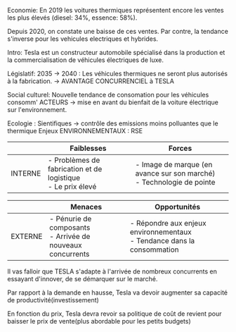 

Economie:
En 2019 les voitures thermiques représentent encore les ventes les plus élevés (diesel: 34%, essence: 58%).

Depuis 2020, on constate une baisse de ces ventes.
Par contre, la tendance s'inverse pour les vehicules electriques et hybrides.


Intro:
Tesla est un constructeur automobile spécialisé dans la production et la commercialisation de véhicules électriques de luxe.



Législatif: 2035 -> 2040 : Les véhicules thermiques ne seront plus autorisés à la fabrication.
-> AVANTAGE CONCURRENCIEL à TESLA

Social culturel: Nouvelle tendance de consomation  pour les véhicules consomm' ACTEURS
-> mise en avant du bienfait de la voiture électrique sur l'environnement.

Ecologie : Sientifiques -> contrôle des emissions  moins polluantes que le thermique Enjeux ENVIRONNEMENTAUX : RSE



|         | Faiblesses                                                     | Forces                                                                   |
| ------- | -------------------------------------------------------------- | ------------------------------------------------------------------------ |
| INTERNE | - Problèmes de fabrication et de logistique<br>- Le prix élevé | - Image de marque (en avance sur son marché) <br>- Technologie de pointe |

|         | Menaces                                                        | Opportunités                                                               |
| ------- | -------------------------------------------------------------- | -------------------------------------------------------------------------- |
| EXTERNE | - Pénurie de composants  <br>- Arrivée de nouveaux concurrents | - Répondre aux enjeux environnementaux <br>- Tendance dans la consommation |




Il vas falloir que TESLA s'adapte à l'arrivée de nombreux concurrents en essayant d'innover, de se démarquer sur le marché.

Par rapport à la demande en hausse, Tesla va devoir augmenter sa capacité de productivité(investissement)

En fonction du prix, Tesla devra revoir sa politique de coût de revient pour baisser le prix de vente(plus abordable pour les petits budgets)